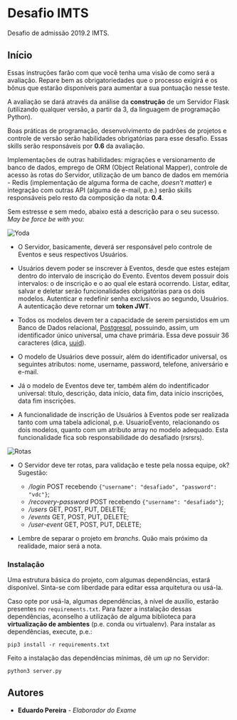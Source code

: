 # Desafio IMTS

Desafio de admissão 2019.2 IMTS.


## Início

Essas instruções farão com que você tenha uma visão de como será a avaliação. Repare bem as obrigatoriedades que o processo exigirá e os bônus que estarão disponíveis para aumentar a sua pontuação
nesse teste.

A avaliação se dará através da análise da **construção** de um Servidor Flask (utilizando qualquer versão, a partir da 3, da linguagem de programação Python). 

Boas práticas de programação, desenvolvimento de padrões de projetos e controle de versão serão habilidades obrigatórias para esse desafio. Essas skills serão responsáveis por **0.6** da avaliação.

Implementações de outras habilidades: migrações e versionamento de banco de dados, emprego de ORM (Object Relational Mapper), controle de acesso às rotas do Servidor, utilização de um banco de dados em memória - Redis (implementação de alguma forma de cache, *doesn't matter*) e integração com outras API (alguma de e-mail, p.e.) serão skills responsáveis pelo resto da composição da nota: **0.4**.

Sem estresse e sem medo, abaixo está a descrição para o seu sucesso. *May be force be with you*:

![Yoda](https://www.fanthatracks.com/wp-content/uploads/2018/09/ironstudios_yoda_cover.jpg)

* O Servidor, basicamente, deverá ser responsável pelo controle de Eventos e seus respectivos Usuários. 

* Usuários devem poder se inscrever à Eventos, desde que estes estejam dentro do intervalo de inscrição do Evento. Eventos devem possuir dois intervalos: o de inscrição e o ao qual ele estará ocorrendo. Listar, editar, salvar e deletar serão funcionalidades obrigatórias para os dois modelos. Autenticar e redefinir senha exclusivos ao segundo, Usuários. A autenticação deve retornar um **token JWT**.

* Todos os modelos devem ter a capacidade de serem persistidos em um Banco de Dados relacional, [Postgresql](https://www.postgresql.org/), possuindo, assim, um identificador único universal, uma chave primária. Essa deve possuir 36 caracteres (dica, [uuid](https://pt.wikipedia.org/wiki/Identificador_%C3%BAnico_universal)). 

* O modelo de Usuários deve possuir, além do identificador universal, os seguintes atributos: nome, username, password, telefone, aniversário e e-mail.

* Já o modelo de Eventos deve ter, também além do indentificador universal: título, descrição, data início, data fim, data início inscrições, data fim inscrições.

* A funcionalidade de inscrição de Usuários à Eventos pode ser realizada tanto com uma tabela adicional, p.e. UsuarioEvento, relacionando os dois modelos, quanto com um atributo array no modelo adequado. Esta funcionalidade fica sob responsabilidade do desafiado (rsrsrs).


![Rotas](https://cdn.panrotas.com.br/portal-panrotas-statics/media-files-original/2016/02/23/392fef1df228f691e76cbf9ed6fd437a-02route66230216.jpg)

* O Servidor deve ter rotas, para validação e teste pela nossa equipe, ok? Sugestão: 
  * */login* POST recebendo `{"username": "desafiado", "password": "vdc"}`;
  * */recovery-password* POST recebendo `{"username": "desafiado"}`;
  * */users* GET, POST, PUT, DELETE;
  * */events* GET, POST, PUT, DELETE;
  * */user-event* GET, POST, PUT, DELETE;


* Lembre de separar o projeto em *branchs*. Quão mais próximo da realidade, maior será a nota.


### Instalação

Uma estrutura básica do projeto, com algumas dependências, estará disponível. Sinta-se com liberdade para editar essa arquitetura ou usá-la.

Caso opte por usá-la, algumas dependências, à nível de auxílio, estarão presentes no `requirements.txt`. Para fazer a instalação dessas dependências, aconselho a utilização de alguma biblioteca para **virtualização de ambientes** (p.e. conda ou virtualenv). Para instalar as dependências, execute, p.e.:

```
pip3 install -r requirements.txt
```

Feito a instalação das dependências mínimas, dê um *up* no Servidor:
```
python3 server.py
```


## Autores

* **Eduardo Pereira** - *Elaborador do Exame*
